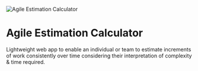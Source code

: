 ![Agile Estimation Calculator](https://user-images.githubusercontent.com/11096910/128649958-5df383c5-51eb-4e87-bca7-fa9ddb9eeb3e.png "Agile Estimation Calculator")

# Agile Estimation Calculator
Lightweight web app to enable an individual or team to estimate increments of work consistently over time considering their interpretation of complexity & time required.